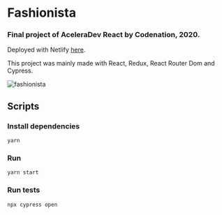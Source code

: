 # Fashionista
### Final project of AceleraDev React by Codenation, 2020.

Deployed with Netlify [here](https://mathvalenza-fashionista.netlify.app/).

This project was mainly made with React, Redux, React Router Dom and Cypress.

![fashionista](https://user-images.githubusercontent.com/34667046/85089479-22416a80-b1b9-11ea-820c-f673fca2547a.gif)

## Scripts

### Install dependencies
`yarn`

### Run
`yarn start`

### Run tests
`npx cypress open`
